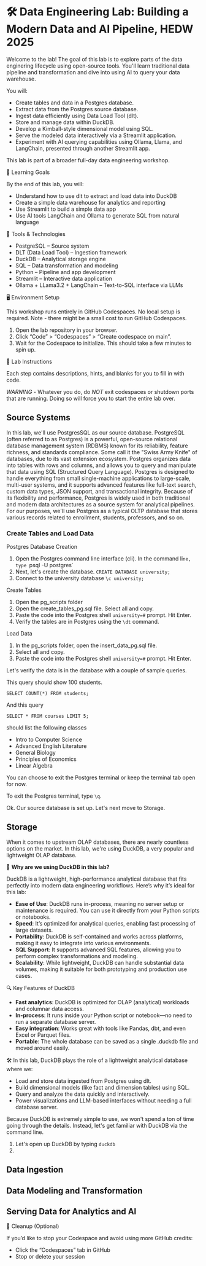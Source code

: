 # 🛠️ Data Engineering Lab: Building a Modern Data and AI Pipeline, HEDW 2025

Welcome to the lab! The goal of this lab is to explore parts of the data enginering lifecycle using open-source tools. You'll learn traditional data pipeline and transformation and dive into using AI to query your data warehouse.

You will:

- Create tables and data in a Postgres database.
- Extract data from the Postgres source database.
- Ingest data efficiently using Data Load Tool (dlt).
- Store and manage data within DuckDB.
- Develop a Kimball-style dimensional model using SQL.
- Serve the modeled data interactively via a Streamlit application.
- Experiment with AI querying capabilities using Ollama, Llama, and LangChain, presented through another Streamlit app.

This lab is part of a broader full-day data engineering workshop.

🎯 Learning Goals

By the end of this lab, you will:
- Understand how to use dlt to extract and load data into DuckDB
- Create a simple data warehouse for analytics and reporting
- Use Streamlit to build a simple data app
- Use AI tools LangChain and Ollama to generate SQL from natural language

🧰 Tools & Technologies
- PostgreSQL – Source system
- DLT (Data Load Tool) – Ingestion framework
- DuckDB – Analytical storage engine
- SQL – Data transformation and modeling
- Python – Pipeline and app development
- Streamlit – Interactive data application
- Ollama + LLama3.2 + LangChain – Text-to-SQL interface via LLMs

🖥️ Environment Setup

This workshop runs entirely in GitHub Codespaces. No local setup is required.
Note - there might be a small cost to run GitHub Codespaces.

1.	Open the lab repository in your browser.
2.	Click “Code” > “Codespaces” > “Create codespace on main”.
3.	Wait for the Codespace to initialize. This should take a few minutes to spin up.

🧪 Lab Instructions

Each step contains descriptions, hints, and blanks for you to fill in with code.

_WARNING_ - Whatever you do, do _NOT_ exit codespaces or shutdown ports that are running. Doing so will force you to start the entire lab over.

## Source Systems

In this lab, we'll use PostgresSQL as our source database. PostgreSQL (often referred to as Postgres) is a powerful, open-source relational database management system (RDBMS) known for its reliability, feature richness, and standards compliance. Some call it the "Swiss Army Knife" of databases, due to its vast extension ecosystem. Postgres organizes data into tables with rows and columns, and allows you to query and manipulate that data using SQL (Structured Query Language). Postgres is designed to handle everything from small single-machine applications to large-scale, multi-user systems, and it supports advanced features like full-text search, custom data types, JSON support, and transactional integrity. Because of its flexibility and performance, Postgres is widely used in both traditional and modern data architectures as a source system for analytical pipelines. For our purposes, we'll use Postgres as a typical OLTP database that stores various records related to enrollment, students, professors, and so on.

### Create Tables and Load Data

Postgres Database Creation

1. Open the Postgres command line interface (cli). In the command li`ne, type `psql -U postgres`
2. Next, let's create the database. `CREATE DATABASE university;`
3. Connect to the university database `\c university;`

Create Tables

1. Open the pg_scripts folder
2. Open the create_tables_pg.sql file. Select all and copy.
3. Paste the code into the Postgres shell `university=#` prompt. Hit Enter.
4. Verify the tables are in Postgres using the `\dt` command.

Load Data

1. In the pg_scripts folder, open the insert_data_pg.sql file.
2. Select all and copy.
3. Paste the code into the Postgres shell `university=#` prompt. Hit Enter.

Let's verify the data is in the database with a couple of sample queries.

This query should show 100 students.

`SELECT COUNT(*) FROM students;`

And this query 

`SELECT * FROM courses LIMIT 5;`

should list the following classes

- Intro to Computer Science
- Advanced English Literature
- General Biology
- Principles of Economics
- Linear Algebra

You can choose to exit the Postgres terminal or keep the terminal tab open for now.

To exit the Postgres terminal, type `\q`.

Ok. Our source database is set up. Let's next move to Storage.

## Storage

When it comes to upstream OLAP databases, there are nearly countless options on the market. In this lab, we're using DuckDB, a very popular and lightweight OLAP database.

🦆 **Why are we using DuckDB in this lab?**

DuckDB is a lightweight, high-performance analytical database that fits perfectly into modern data engineering workflows. Here’s why it’s ideal for this lab:

- **Ease of Use**: DuckDB runs in-process, meaning no server setup or maintenance is required. You can use it directly from your Python scripts or notebooks.
- **Speed**: It’s optimized for analytical queries, enabling fast processing of large datasets.
- **Portability**: DuckDB is self-contained and works across platforms, making it easy to integrate into various environments.
- **SQL Support**: It supports advanced SQL features, allowing you to perform complex transformations and modeling.
- **Scalability**: While lightweight, DuckDB can handle substantial data volumes, making it suitable for both prototyping and production use cases.

🔍 Key Features of DuckDB
- **Fast analytics**: DuckDB is optimized for OLAP (analytical) workloads and columnar data access.
- **In-process**: It runs inside your Python script or notebook—no need to run a separate database server.
- **Easy integration**: Works great with tools like Pandas, dbt, and even Excel or Parquet files.
- **Portable**: The whole database can be saved as a single .duckdb file and moved around easily.

🛠️ In this lab, DuckDB plays the role of a lightweight analytical database where we:
- Load and store data ingested from Postgres using dlt.
- Build dimensional models (like fact and dimension tables) using SQL.
- Query and analyze the data quickly and interactively.
- Power visualizations and LLM-based interfaces without needing a full database server.

Because DuckDB is extremely simple to use, we won't spend a ton of time going through the details. Instead, let's get familiar with DuckDB via the command line.

1. Let's open up DuckDB by typing `duckdb`
2. 


## Data Ingestion


## Data Modeling and Transformation

## Serving Data for Analytics and AI

🧹 Cleanup (Optional)

If you’d like to stop your Codespace and avoid using more GitHub credits:
- Click the “Codespaces” tab in GitHub
- Stop or delete your session



